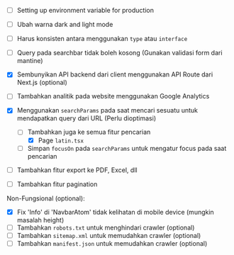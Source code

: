 - [ ] Setting up environment variable for production
- [ ] Ubah warna dark and light mode
- [ ] Harus konsisten antara menggunakan `type` atau `interface`

- [ ] Query pada searchbar tidak boleh kosong (Gunakan validasi form dari mantine)
- [x] Sembunyikan API backend dari client menggunakan API Route dari Next.js (optional)
- [ ] Tambahkan analitik pada website menggunakan Google Analytics
- [x] Menggunakan `searchParams` pada saat mencari sesuatu untuk mendapatkan query dari URL (Perlu dioptimasi)
  - [ ] Tambahkan juga ke semua fitur pencarian
    - [x] Page `latin.tsx`
  - [ ] Simpan `focusOn` pada `searchParams` untuk mengatur focus pada saat pencarian
- [ ] Tambahkan fitur export ke PDF, Excel, dll
- [ ] Tambahkan fitur pagination

Non-Fungsional (optional):

- [x] Fix 'Info' di 'NavbarAtom' tidak kelihatan di mobile device (mungkin masalah height)
- [ ] Tambahkan `robots.txt` untuk menghindari crawler (optional)
- [ ] Tambahkan `sitemap.xml` untuk memudahkan crawler (optional)
- [ ] Tambahkan `manifest.json` untuk memudahkan crawler (optional)

